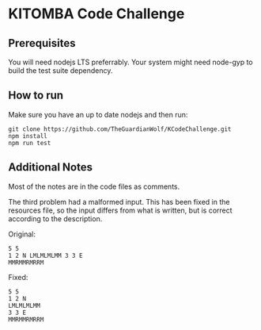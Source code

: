 # KITOMBA Code Challenge

## Prerequisites

You will need nodejs LTS preferrably. Your system might need node-gyp to build
the test suite dependency.

## How to run

Make sure you have an up to date nodejs and then run:

```
git clone https://github.com/TheGuardianWolf/KCodeChallenge.git
npm install
npm run test
```

## Additional Notes

Most of the notes are in the code files as comments.

The third problem had a malformed input. This has been fixed in the resources
file, so the input differs from what is written, but is correct according to the
description.

Original:

```
5 5
1 2 N LMLMLMLMM 3 3 E
MMRMMRMRRM
```

Fixed:

```
5 5
1 2 N
LMLMLMLMM
3 3 E
MMRMMRMRRM
```
